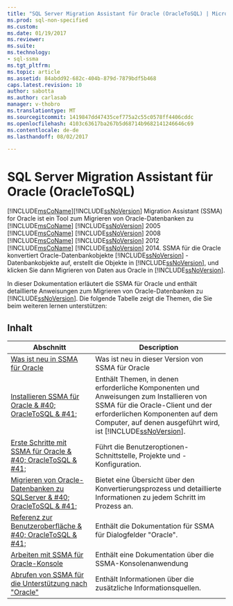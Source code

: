 ```yaml
---
title: "SQL Server Migration Assistant für Oracle (OracleToSQL) | Microsoft Docs"
ms.prod: sql-non-specified
ms.custom: 
ms.date: 01/19/2017
ms.reviewer: 
ms.suite: 
ms.technology:
- sql-ssma
ms.tgt_pltfrm: 
ms.topic: article
ms.assetid: 84abdd92-682c-404b-879d-7879bdf5b468
caps.latest.revision: 10
author: sabotta
ms.author: carlasab
manager: v-thobro
ms.translationtype: MT
ms.sourcegitcommit: 1419847dd47435cef775a2c55c0578ff4406cddc
ms.openlocfilehash: 4103c63617ba267b5d68714b9682141246646c69
ms.contentlocale: de-de
ms.lasthandoff: 08/02/2017

---
```

# <a name="sql-server-migration-assistant-for-oracle-oracletosql"></a>SQL Server Migration Assistant für Oracle (OracleToSQL)
[!INCLUDE[msCoName](../../includes/msconame_md.md)][!INCLUDE[ssNoVersion](../../includes/ssnoversion_md.md)] Migration Assistant (SSMA) for Oracle ist ein Tool zum Migrieren von Oracle-Datenbanken zu [!INCLUDE[msCoName](../../includes/msconame_md.md)] [!INCLUDE[ssNoVersion](../../includes/ssnoversion_md.md)] 2005 [!INCLUDE[msCoName](../../includes/msconame_md.md)] [!INCLUDE[ssNoVersion](../../includes/ssnoversion_md.md)] 2008 [!INCLUDE[msCoName](../../includes/msconame_md.md)] [!INCLUDE[ssNoVersion](../../includes/ssnoversion_md.md)] 2012 [!INCLUDE[msCoName](../../includes/msconame_md.md)] [!INCLUDE[ssNoVersion](../../includes/ssnoversion_md.md)] 2014. SSMA für die Oracle konvertiert Oracle-Datenbankobjekte [!INCLUDE[ssNoVersion](../../includes/ssnoversion_md.md)] -Datenbankobjekte auf, erstellt die Objekte in [!INCLUDE[ssNoVersion](../../includes/ssnoversion_md.md)], und klicken Sie dann Migrieren von Daten aus Oracle in [!INCLUDE[ssNoVersion](../../includes/ssnoversion_md.md)].  
  
In dieser Dokumentation erläutert die SSMA für Oracle und enthält detaillierte Anweisungen zum Migrieren von Oracle-Datenbanken zu [!INCLUDE[ssNoVersion](../../includes/ssnoversion_md.md)]. Die folgende Tabelle zeigt die Themen, die Sie beim weiteren lernen unterstützen:  
  
## <a name="contents"></a>Inhalt  
  
|Abschnitt|Description|  
|-----------|---------------|  
|[Was ist neu in SSMA für Oracle](http://msdn.microsoft.com/en-us/f305ebb6-7393-4a43-abb3-6332b739d690)|Was ist neu in dieser Version von SSMA für Oracle|  
|[Installieren SSMA für Oracle & #40; OracleToSQL & #41;](../../ssma/oracle/installing-ssma-for-oracle-oracletosql.md)|Enthält Themen, in denen erforderliche Komponenten und Anweisungen zum Installieren von SSMA für die Oracle-Client und der erforderlichen Komponenten auf dem Computer, auf denen ausgeführt wird, ist [!INCLUDE[ssNoVersion](../../includes/ssnoversion_md.md)].|  
|[Erste Schritte mit SSMA für Oracle & #40; OracleToSQL & #41;](../../ssma/oracle/getting-started-with-ssma-for-oracle-oracletosql.md)|Führt die Benutzeroptionen-Schnittstelle, Projekte und -Konfiguration.|  
|[Migrieren von Oracle-Datenbanken zu SQLServer & #40; OracleToSQL & #41;](../../ssma/oracle/migrating-oracle-databases-to-sql-server-oracletosql.md)|Bietet eine Übersicht über den Konvertierungsprozess und detaillierte Informationen zu jedem Schritt im Prozess an.|  
|[Referenz zur Benutzeroberfläche & #40; OracleToSQL & #41;](../../ssma/oracle/user-interface-reference-oracletosql.md)|Enthält die Dokumentation für SSMA für Dialogfelder "Oracle".|  
|[Arbeiten mit SSMA für Oracle-Konsole](http://msdn.microsoft.com/en-us/4e47bb04-cf9b-41a0-923e-bdab9ba0c51d)|Enthält eine Dokumentation über die SSMA-Konsolenanwendung|  
|[Abrufen von SSMA für die Unterstützung nach "Oracle"](http://go.microsoft.com/fwlink/?LinkID=708538&clcid=0x409)|Enthält Informationen über die zusätzliche Informationsquellen.|  
  

